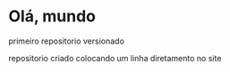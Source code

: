 # Olá, mundo
 primeiro repositorio versionado

 repositorio criado
colocando um linha diretamento no site
